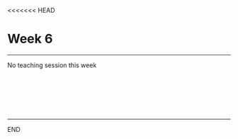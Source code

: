 <<<<<<< HEAD
# Week 6



----

No teaching session this week







<br>
<br>
<br>
<br>
<br>

---

END

